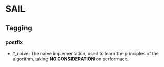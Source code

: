 # SAIL

## Tagging

### postfix
- *_naive: The naive implementation, used to learn the principles of the algorithm, taking **NO CONSIDERATION** on performace.

